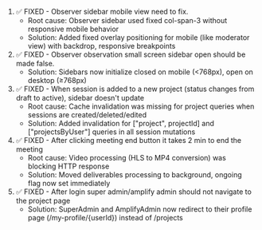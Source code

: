 1. ✅ FIXED - Observer sidebar mobile view need to fix.
   - Root cause: Observer sidebar used fixed col-span-3 without responsive mobile behavior
   - Solution: Added fixed overlay positioning for mobile (like moderator view) with backdrop, responsive breakpoints
2. ✅ FIXED - Observer observation small screen sidebar open should be made false.
   - Solution: Sidebars now initialize closed on mobile (<768px), open on desktop (≥768px)
3. ✅ FIXED - When session is added to a new project (status changes from draft to active), sidebar doesn't update
   - Root cause: Cache invalidation was missing for project queries when sessions are created/deleted/edited
   - Solution: Added invalidation for ["project", projectId] and ["projectsByUser"] queries in all session mutations
4. ✅ FIXED - After clicking meeting end button it takes 2 min to end the meeting
   - Root cause: Video processing (HLS to MP4 conversion) was blocking HTTP response
   - Solution: Moved deliverables processing to background, ongoing flag now set immediately
5. ✅ FIXED - After login super admin/amplify admin should not navigate to the project page
   - Solution: SuperAdmin and AmplifyAdmin now redirect to their profile page (/my-profile/{userId}) instead of /projects
